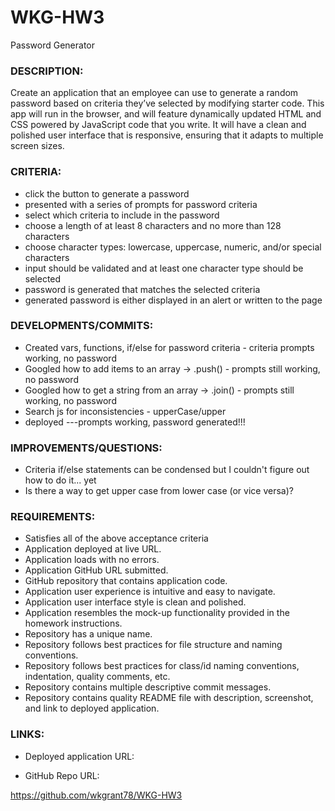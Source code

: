 # WKG-HW3
Password Generator

### DESCRIPTION: 
Create an application that an employee can use to generate a random password based on criteria they’ve selected by modifying starter code. This app will run in the browser, and will feature dynamically updated HTML and CSS powered by JavaScript code that you write. It will have a clean and polished user interface that is responsive, ensuring that it adapts to multiple screen sizes.

### CRITERIA:

* click the button to generate a password
* presented with a series of prompts for password criteria
* select which criteria to include in the password
* choose a length of at least 8 characters and no more than 128 characters
* choose character types: lowercase, uppercase, numeric, and/or special characters
* input should be validated and at least one character type should be selected
* password is generated that matches the selected criteria
* generated password is either displayed in an alert or written to the page

### DEVELOPMENTS/COMMITS:

* Created vars, functions, if/else for password criteria - criteria prompts working, no password
* Googled how to add items to an array -> .push() - prompts still working, no password
* Googled how to get a string from an array -> .join() - prompts still working, no password
* Search js for inconsistencies - upperCase/upper
* deployed ---prompts working, password generated!!!

### IMPROVEMENTS/QUESTIONS:

* Criteria if/else statements can be condensed but I couldn't figure out how to do it... yet
* Is there a way to get upper case from lower case (or vice versa)? 


### REQUIREMENTS:

* Satisfies all of the above acceptance criteria
* Application deployed at live URL.
* Application loads with no errors.
* Application GitHub URL submitted.
* GitHub repository that contains application code.
* Application user experience is intuitive and easy to navigate.
* Application user interface style is clean and polished.
* Application resembles the mock-up functionality provided in the homework instructions.
* Repository has a unique name.
* Repository follows best practices for file structure and naming conventions.
* Repository follows best practices for class/id naming conventions, indentation, quality comments, etc.
* Repository contains multiple descriptive commit messages.
* Repository contains quality README file with description, screenshot, and link to deployed application.

### LINKS:

* Deployed application URL:



* GitHub Repo URL:

https://github.com/wkgrant78/WKG-HW3
